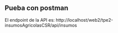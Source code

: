 ## Pueba con postman
El endpoint de la API es: http://localhost/web2/tpe2-insumosAgricolasCSR/api/insumos